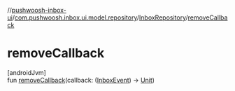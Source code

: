 //[pushwoosh-inbox-ui](../../../index.md)/[com.pushwoosh.inbox.ui.model.repository](../index.md)/[InboxRepository](index.md)/[removeCallback](remove-callback.md)

# removeCallback

[androidJvm]\
fun [removeCallback](remove-callback.md)(callback: ([InboxEvent](../-inbox-event/index.md)) -&gt; [Unit](https://kotlinlang.org/api/latest/jvm/stdlib/kotlin-stdlib/kotlin/-unit/index.html))
